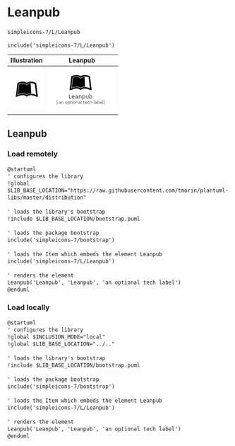 # Leanpub


```text
simpleicons-7/L/Leanpub
```

```text
include('simpleicons-7/L/Leanpub')
```



| Illustration | Leanpub |
| :---: | :---: |
| ![illustration for Illustration](../../simpleicons-7/L/Leanpub.png) | ![illustration for Leanpub](../../simpleicons-7/L/Leanpub.Local.png) |




## Leanpub

### Load remotely
```plantuml
@startuml
' configures the library
!global $LIB_BASE_LOCATION="https://raw.githubusercontent.com/tmorin/plantuml-libs/master/distribution"

' loads the library's bootstrap
!include $LIB_BASE_LOCATION/bootstrap.puml

' loads the package bootstrap
include('simpleicons-7/bootstrap')

' loads the Item which embeds the element Leanpub
include('simpleicons-7/L/Leanpub')

' renders the element
Leanpub('Leanpub', 'Leanpub', 'an optional tech label')
@enduml
```

### Load locally
```plantuml
@startuml
' configures the library
!global $INCLUSION_MODE="local"
!global $LIB_BASE_LOCATION="../.."

' loads the library's bootstrap
!include $LIB_BASE_LOCATION/bootstrap.puml

' loads the package bootstrap
include('simpleicons-7/bootstrap')

' loads the Item which embeds the element Leanpub
include('simpleicons-7/L/Leanpub')

' renders the element
Leanpub('Leanpub', 'Leanpub', 'an optional tech label')
@enduml
```

